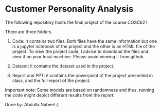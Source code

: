 # Customer Personality Analysis 

The following repository hosts the final project of the course COSC621 

There are three folders. 

1. Code: It contains two files. Both files have the same information but one is a jupyter notebook of the project and the other is an HTML file of the project. To view the project code, I advice to download the files and view it on your local machine. Please avoid viewing it from github.

2. Dataset: it contains the dataset used in the project. 

3. Report and PPT: it contains the powerpoint of the project presented in class, and the full report of the project. 


Important note: Some models are based on randomness and thus, running the code might depict different results from the report. 


Done by: Abdulla Nabeel :) 